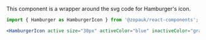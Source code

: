 This component is a wrapper around the svg code for Hamburger's icon.

```jsx
import { Hamburger as HamburgerIcon } from '@zopauk/react-components';

<HamburgerIcon active size="30px" activeColor="blue" inactiveColor="gray" />;
```
